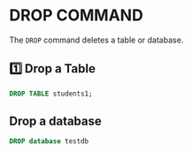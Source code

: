 # DROP COMMAND

The `DROP` command deletes a table or database.

## 1️⃣ Drop a Table

```sql
DROP TABLE students1;
```

## Drop a database
```sql
DROP database testdb
```